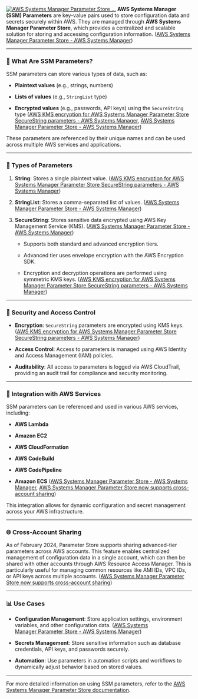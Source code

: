 
[![AWS Systems Manager Parameter Store ...](https://images.openai.com/thumbnails/818009612b98f4e61358aeb8ffee5e63.png)](https://awswith.net/2021/12/01/how-to-use-aws-parameter-store-as-a-net-configuration-provider/) **AWS Systems Manager (SSM) Parameters** are key-value pairs used to store configuration data and secrets securely within AWS. They are managed through **AWS Systems Manager Parameter Store**, which provides a centralized and scalable solution for storing and accessing configuration information. ([AWS Systems Manager Parameter Store - AWS Systems Manager](https://docs.aws.amazon.com/systems-manager/latest/userguide/systems-manager-parameter-store.html?utm_source=chatgpt.com))

---

### 🔑 What Are SSM Parameters?

SSM parameters can store various types of data, such as:

- **Plaintext values** (e.g., strings, numbers)
    
- **Lists of values** (e.g., `StringList` type)
    
- **Encrypted values** (e.g., passwords, API keys) using the `SecureString` type ([AWS KMS encryption for AWS Systems Manager Parameter Store SecureString parameters - AWS Systems Manager](https://docs.aws.amazon.com/systems-manager/latest/userguide/secure-string-parameter-kms-encryption.html?utm_source=chatgpt.com), [AWS Systems Manager Parameter Store - AWS Systems Manager](https://docs.aws.amazon.com/en_us/systems-manager/latest/userguide/systems-manager-parameter-store.html?utm_source=chatgpt.com))
    

These parameters are referenced by their unique names and can be used across multiple AWS services and applications.

---

### 🧩 Types of Parameters

1. **String**: Stores a single plaintext value. ([AWS KMS encryption for AWS Systems Manager Parameter Store SecureString parameters - AWS Systems Manager](https://docs.aws.amazon.com/systems-manager/latest/userguide/secure-string-parameter-kms-encryption.html?utm_source=chatgpt.com))
    
2. **StringList**: Stores a comma-separated list of values. ([AWS Systems Manager Parameter Store - AWS Systems Manager](https://docs.aws.amazon.com/en_us/systems-manager/latest/userguide/systems-manager-parameter-store.html?utm_source=chatgpt.com))
    
3. **SecureString**: Stores sensitive data encrypted using AWS Key Management Service (KMS). ([AWS Systems Manager Parameter Store - AWS Systems Manager](https://docs.aws.amazon.com/en_us/systems-manager/latest/userguide/systems-manager-parameter-store.html?utm_source=chatgpt.com))
    
    - Supports both standard and advanced encryption tiers.
        
    - Advanced tier uses envelope encryption with the AWS Encryption SDK.
        
    - Encryption and decryption operations are performed using symmetric KMS keys. ([AWS KMS encryption for AWS Systems Manager Parameter Store SecureString parameters - AWS Systems Manager](https://docs.aws.amazon.com/systems-manager/latest/userguide/secure-string-parameter-kms-encryption.html?utm_source=chatgpt.com))
        

---

### 🔐 Security and Access Control

- **Encryption**: `SecureString` parameters are encrypted using KMS keys. ([AWS KMS encryption for AWS Systems Manager Parameter Store SecureString parameters - AWS Systems Manager](https://docs.aws.amazon.com/systems-manager/latest/userguide/secure-string-parameter-kms-encryption.html?utm_source=chatgpt.com))
    
- **Access Control**: Access to parameters is managed using AWS Identity and Access Management (IAM) policies.
    
- **Auditability**: All access to parameters is logged via AWS CloudTrail, providing an audit trail for compliance and security monitoring.
    

---

### 🔄 Integration with AWS Services

SSM parameters can be referenced and used in various AWS services, including:

- **AWS Lambda**
    
- **Amazon EC2**
    
- **AWS CloudFormation**
    
- **AWS CodeBuild**
    
- **AWS CodePipeline**
    
- **Amazon ECS** ([AWS Systems Manager Parameter Store - AWS Systems Manager](https://docs.aws.amazon.com/systems-manager/latest/userguide/systems-manager-parameter-store.html?utm_source=chatgpt.com), [AWS Systems Manager Parameter Store now supports cross-account sharing](https://aws.amazon.com/about-aws/whats-new/2024/02/aws-systems-manager-parameter-store-cross-account-sharing/?utm_source=chatgpt.com))
    

This integration allows for dynamic configuration and secret management across your AWS infrastructure.

---

### 🌐 Cross-Account Sharing

As of February 2024, Parameter Store supports sharing advanced-tier parameters across AWS accounts. This feature enables centralized management of configuration data in a single account, which can then be shared with other accounts through AWS Resource Access Manager. This is particularly useful for managing common resources like AMI IDs, VPC IDs, or API keys across multiple accounts. ([AWS Systems Manager Parameter Store now supports cross-account sharing](https://aws.amazon.com/about-aws/whats-new/2024/02/aws-systems-manager-parameter-store-cross-account-sharing/?utm_source=chatgpt.com))

---

### 📊 Use Cases

- **Configuration Management**: Store application settings, environment variables, and other configuration data. ([AWS Systems Manager Parameter Store - AWS Systems Manager](https://docs.aws.amazon.com/systems-manager/latest/userguide/systems-manager-parameter-store.html?utm_source=chatgpt.com))
    
- **Secrets Management**: Store sensitive information such as database credentials, API keys, and passwords securely.
    
- **Automation**: Use parameters in automation scripts and workflows to dynamically adjust behavior based on stored values.
    

---

For more detailed information on using SSM parameters, refer to the [AWS Systems Manager Parameter Store documentation](https://docs.aws.amazon.com/systems-manager/latest/userguide/systems-manager-parameter-store.html).

